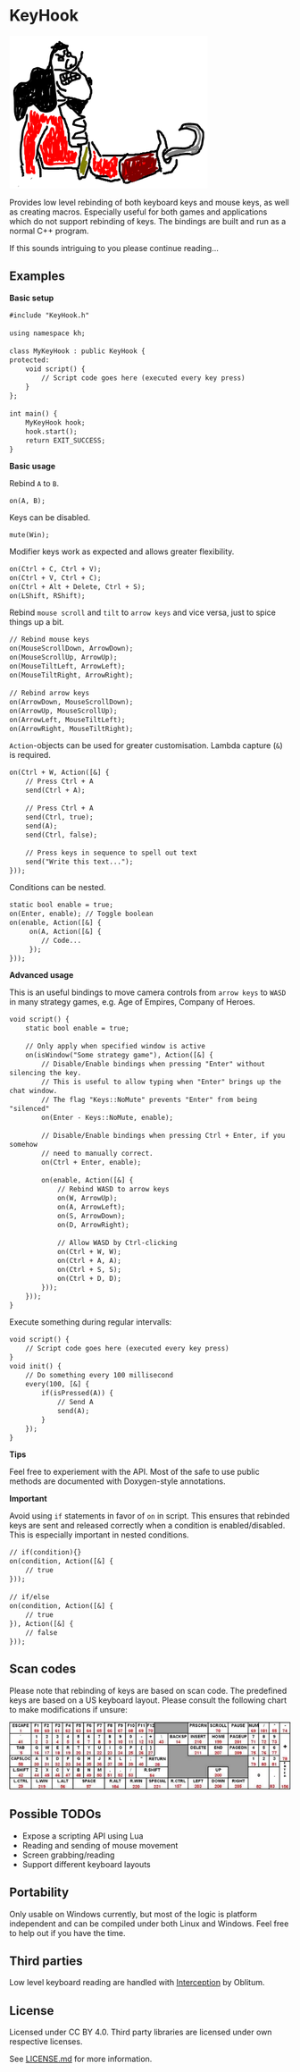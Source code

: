 # KeyHook

![KeyHook captain hook](/Doc/Images/cptnhook.png)

Provides low level rebinding of both keyboard keys and mouse keys, as well as creating macros. Especially useful for both games and applications which do not support rebinding of keys. The bindings are built and run as a normal C++ program.

If this sounds intriguing to you please continue reading...

## Examples

**Basic setup**

	#include "KeyHook.h"

	using namespace kh;

	class MyKeyHook : public KeyHook {
	protected:
		void script() {
		    // Script code goes here (executed every key press)
		}
	};

	int main() {
		MyKeyHook hook;
		hook.start();
		return EXIT_SUCCESS;
	}


**Basic usage**

Rebind `A` to `B`.

    on(A, B);
    
Keys can be disabled.
    
    mute(Win);

Modifier keys work as expected and allows greater flexibility.

    on(Ctrl + C, Ctrl + V);
    on(Ctrl + V, Ctrl + C);
    on(Ctrl + Alt + Delete, Ctrl + S);
    on(LShift, RShift);
    
Rebind `mouse scroll` and `tilt` to `arrow keys` and vice versa, just to spice things up a bit.

    // Rebind mouse keys
    on(MouseScrollDown, ArrowDown);
    on(MouseScrollUp, ArrowUp);
    on(MouseTiltLeft, ArrowLeft);
    on(MouseTiltRight, ArrowRight);
    
    // Rebind arrow keys
    on(ArrowDown, MouseScrollDown);
    on(ArrowUp, MouseScrollUp);
    on(ArrowLeft, MouseTiltLeft);
    on(ArrowRight, MouseTiltRight);
	

    
`Action`-objects can be used for greater customisation. Lambda capture (`&`) is required.

    on(Ctrl + W, Action([&] {
        // Press Ctrl + A
        send(Ctrl + A);
        
        // Press Ctrl + A
        send(Ctrl, true);
        send(A);
        send(Ctrl, false);
        
        // Press keys in sequence to spell out text
        send("Write this text...");
    }));
    
Conditions can be nested.

    static bool enable = true;
    on(Enter, enable); // Toggle boolean
    on(enable, Action([&] {
         on(A, Action([&] {
            // Code...
         });
    }));

**Advanced usage**

This is an useful bindings to move camera controls from `arrow keys` to `WASD` in many strategy games, e.g. Age of Empires, Company of Heroes. 

    void script() {
        static bool enable = true;
        
        // Only apply when specified window is active
        on(isWindow("Some strategy game"), Action([&] {
            // Disable/Enable bindings when pressing "Enter" without silencing the key. 
            // This is useful to allow typing when "Enter" brings up the chat window. 
            // The flag "Keys::NoMute" prevents "Enter" from being "silenced"
            on(Enter - Keys::NoMute, enable);
            
            // Disable/Enable bindings when pressing Ctrl + Enter, if you somehow 
            // need to manually correct.
            on(Ctrl + Enter, enable);
            
            on(enable, Action([&] {
                // Rebind WASD to arrow keys
                on(W, ArrowUp);
                on(A, ArrowLeft);
                on(S, ArrowDown);
                on(D, ArrowRight);
                
                // Allow WASD by Ctrl-clicking
                on(Ctrl + W, W);
                on(Ctrl + A, A);
                on(Ctrl + S, S);
                on(Ctrl + D, D);
            }));
        }));
    }
    
Execute something during regular intervalls:

    void script() {
		// Script code goes here (executed every key press)
    }
    void init() {
        // Do something every 100 millisecond
        every(100, [&] {
            if(isPressed(A)) {
                // Send A
                send(A);
            }
        });
    }
	
**Tips**

Feel free to experiement with the API. Most of the safe to use public methods are documented with Doxygen-style annotations.

**Important**

Avoid using `if` statements in favor of `on` in script. This ensures that rebinded keys are sent and released correctly when a condition is enabled/disabled. This is especially important in nested conditions.

	// if(condition){}
	on(condition, Action([&] {
		// true
	}));
	
	// if/else
	on(condition, Action([&] {
		// true
	}), Action([&] {
		// false
	}));

## Scan codes

Please note that rebinding of keys are based on scan code. The predefined keys are based on a US keyboard layout. Please consult the following chart to make modifications if unsure:

![Keyboard scan codes](/Doc/Images/scancodes.jpg)

## Possible TODOs

* Expose a scripting API using Lua
* Reading and sending of mouse movement
* Screen grabbing/reading
* Support different keyboard layouts

## Portability

Only usable on Windows currently, but most of the logic is platform independent and can be compiled under both Linux and Windows. Feel free to help out if you have the time.

## Third parties

Low level keyboard reading are handled with [Interception](https://github.com/oblitum/Interception) by Oblitum.


## License
Licensed under CC BY 4.0. Third party libraries are licensed under own respective licenses. 


See [LICENSE.md](LICENSE.md) for more information.